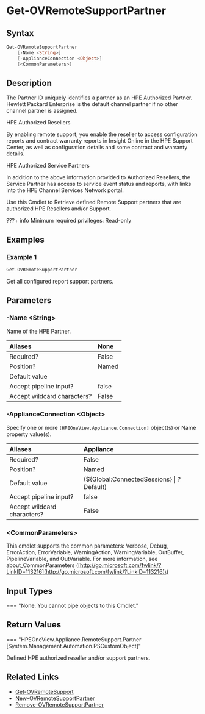 ﻿---
description: Retrieve defined Support and Reseller partners.
---

# Get-OVRemoteSupportPartner

## Syntax

```powershell
Get-OVRemoteSupportPartner
    [-Name <String>]
    [-ApplianceConnection <Object>]
    [<CommonParameters>]
```

## Description

The Partner ID uniquely identifies a partner as an HPE Authorized Partner. Hewlett Packard Enterprise is the default channel partner if no other channel partner is assigned.

HPE Authorized Resellers

By enabling remote support, you enable the reseller to access configuration reports and contract warranty reports in Insight Online in the HPE Support Center, as well as configuration details and some contract and warranty details.

HPE Authorized Service Partners

In addition to the above information provided to Authorized Resellers, the Service Partner has access to service event status and reports, with links into the HPE Channel Services Network portal.

Use this Cmdlet to Retrieve defined Remote Support partners that are authorized HPE Resellers and/or Support.

???+ info
    Minimum required privileges: Read-only
    

## Examples

###  Example 1 

```powershell
Get-OVRemoteSupportPartner
```

Get all configured report support partners.

## Parameters

### -Name &lt;String&gt;

Name of the HPE Partner.

| Aliases | None |
| :--- | :--- |
| Required? | False |
| Position? | Named |
| Default value |  |
| Accept pipeline input? | false |
| Accept wildcard characters? | False |

### -ApplianceConnection &lt;Object&gt;

Specify one or more `[HPEOneView.Appliance.Connection]` object(s) or Name property value(s).

| Aliases | Appliance |
| :--- | :--- |
| Required? | False |
| Position? | Named |
| Default value | (${Global:ConnectedSessions} &vert; ? Default) |
| Accept pipeline input? | false |
| Accept wildcard characters? | False |

### &lt;CommonParameters&gt;

This cmdlet supports the common parameters: Verbose, Debug, ErrorAction, ErrorVariable, WarningAction, WarningVariable, OutBuffer, PipelineVariable, and OutVariable. For more information, see about\_CommonParameters \([http://go.microsoft.com/fwlink/?LinkID=113216](http://go.microsoft.com/fwlink/?LinkID=113216)\)

## Input Types

=== "None.  You cannot pipe objects to this Cmdlet."
 

 

## Return Values

=== "HPEOneView.Appliance.RemoteSupport.Partner [System.Management.Automation.PSCustomObject]"
 
Defined HPE authorized reseller and/or support partners.
 

## Related Links

* [Get-OVRemoteSupport](get-ovremotesupport.md)
* [New-OVRemoteSupportPartner](new-ovremotesupportpartner.md)
* [Remove-OVRemoteSupportPartner](remove-ovremotesupportpartner.md)

